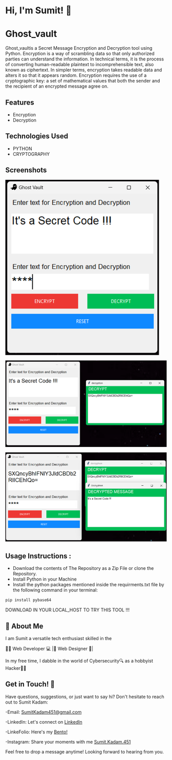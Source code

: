 
# Hi, I'm Sumit! 👋



# Ghost_vault

Ghost_vaultis a Secret Message Encryption and Decryption tool using Python. Encryption is a way of scrambling data so that only authorized parties can understand the information. In technical terms, it is the process of converting human-readable plaintext to incomprehensible text, also known as ciphertext. In simpler terms, encryption takes readable data and alters it so that it appears random. Encryption requires the use of a cryptographic key: a set of mathematical values that both the sender and the recipient of an encrypted message agree on.


## Features

- Encryption 
- Decryption 




## Technologies Used

- PYTHON
- CRYPTOGRAPHY

## Screenshots

![App Screenshot](https://github.com/SumitKadam451/Ghost_vault/blob/main/Screenshot_1.png)

![App Screenshot](https://github.com/SumitKadam451/Ghost_vault/blob/main/Screenshot_2.png)

![App Screenshot](https://github.com/SumitKadam451/Ghost_vault/blob/main/Screenshot_3.png)

## Usage Instructions :


- Download the contents of The Repository as a Zip File or clone the Repository.
- Install Python in your Machine
- Install the python packages mentioned inside the requirments.txt file by the following command in your terminal:
```bash
pip install pybase64
```
DOWNLOAD IN YOUR LOCAL_HOST TO TRY THIS TOOL !!!



## 🚀 About Me
I am Sumit a versatile tech enthusiast skilled in the

👨‍💻 Web Developer 💻 |🎨 Web Designer 🎨| 

In my free time, I dabble in the world of Cybersecurity🔍 as a hobbyist Hacker👨‍💻


## Get in Touch! 📩

Have questions, suggestions, or just want to say hi? Don't hesitate to reach out to Sumit Kadam:

-Email: SumitKadam451@gmail.com

-LinkedIn: Let's connect on [LinkedIn](https://www.linkedin.com/in/sumit-kadam-58b2102b2/)

-LinkeFolio: Here's my [Bento! ](https://bento.me/sumit-linkfolio)

-Instagram: Share your moments with me [Sumit.Kadam.451](https://www.instagram.com/sumit.kadam.451/)

Feel free to drop a message anytime! Looking forward to hearing from you.
